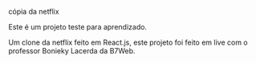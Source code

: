 cópia da netflix

Este é um projeto teste para aprendizado.

Um clone da netflix feito em React.js, este projeto foi feito em live com o professor Bonieky Lacerda da B7Web.

